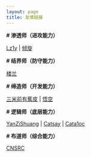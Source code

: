 ```yaml
---
layout: page
title: 友情链接
---
```


**\# 渗透师（进攻能力）**

[Lz1y](https://www.lz1y.cn/) \| [倾旋](https://payloads.online/)

**\# 结界师（防守能力）**

[楼兰](http://www.teagle.top/) 

**\# 缔造师（开发能力）**

[三米前有蕉皮](https://www.cnblogs.com/Kali-Team/) \| [悟空](http://hacktech.cn/) 

**\# 逻辑师（底层能力）**

[YanZiShuang](https://www.whsgwl.net/index.html) \| [Catsay](https://www.cnblogs.com/WeiJunHuaXin/) | [Cata1oc](https://cata1oc.github.io)

**\# 布道师（综合能力）**

[CNSRC](http://www.cnsrc.org.cn/)